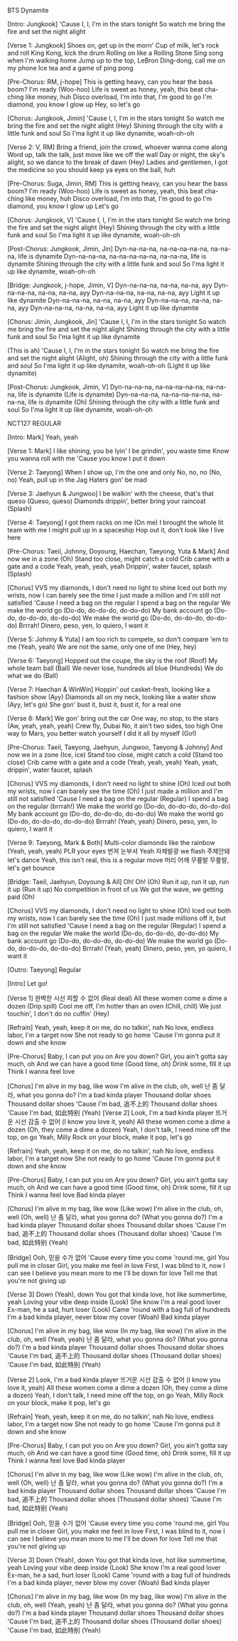 BTS Dynamite

[Intro: Jungkook]
'Cause I, I, I'm in the stars tonight
So watch me bring the fire and set the night alight

[Verse 1: Jungkook]
Shoes on, get up in the morn'
Cup of milk, let's rock and roll
King Kong, kick the drum
Rolling on like a Rolling Stone
Sing song when I'm walking home
Jump up to the top, LeBron
Ding-dong, call me on my phone
Ice tea and a game of ping pong

[Pre-Chorus: RM, j-hope]
This is getting heavy, can you hear the bass boom? I'm ready (Woo-hoo)
Life is sweet as honey, yeah, this beat cha-ching like money, huh
Disco overload, I'm into that, I'm good to go
I'm diamond, you know I glow up
Hey, so let's go

[Chorus: Jungkook, Jimin]
'Cause I, I, I'm in the stars tonight
So watch me bring the fire and set the night alight (Hey)
Shining through the city with a little funk and soul
So I'ma light it up like dynamite, woah-oh-oh


[Verse 2: V, RM]
Bring a friend, join the crowd, whoever wanna come along
Word up, talk the talk, just move like we off the wall
Day or night, the sky's alight, so we dance to the break of dawn (Hey)
Ladies and gentlemen, I got the medicine so you should keep ya eyes on the ball, huh

[Pre-Chorus: Suga, Jimin, RM]
This is getting heavy, can you hear the bass boom? I'm ready (Woo-hoo)
Life is sweet as honey, yeah, this beat cha-ching like money, huh
Disco overload, I'm into that, I'm good to go
I'm diamond, you know I glow up
Let's go

[Chorus: Jungkook, V]
'Cause I, I, I'm in the stars tonight
So watch me bring the fire and set the night alight (Hey)
Shining through the city with a little funk and soul
So I'ma light it up like dynamite, woah-oh-oh

[Post-Chorus: Jungkook, Jimin, Jin]
Dyn-na-na-na, na-na-na-na-na, na-na-na, life is dynamite
Dyn-na-na-na, na-na-na-na-na, na-na-na, life is dynamite
Shining through the city with a little funk and soul
So I'ma light it up like dynamite, woah-oh-oh

[Bridge: Jungkook, j-hope, Jimin, V]
Dyn-na-na-na, na-na, na-na, ayy
Dyn-na-na-na, na-na, na-na, ayy
Dyn-na-na-na, na-na, na-na, ayy
Light it up like dynamite
Dyn-na-na-na, na-na, na-na, ayy
Dyn-na-na-na, na-na, na-na, ayy
Dyn-na-na-na, na-na, na-na, ayy
Light it up like dynamite


[Chorus: Jimin, Jungkook, Jin]
'Cause I, I, I'm in the stars tonight
So watch me bring the fire and set the night alight
Shining through the city with a little funk and soul
So I'ma light it up like dynamite

(This is ah) 'Cause I, I, I'm in the stars tonight
So watch me bring the fire and set the night alight (Alight, oh)
Shining through the city with a little funk and soul
So I'ma light it up like dynamite, woah-oh-oh (Light it up like dynamite)

[Post-Chorus: Jungkook, Jimin, V]
Dyn-na-na-na, na-na-na-na-na, na-na-na, life is dynamite (Life is dynamite)
Dyn-na-na-na, na-na-na-na-na, na-na-na, life is dynamite (Oh)
Shining through the city with a little funk and soul
So I'ma light it up like dynamite, woah-oh-oh


NCT127 REGULAR 

[Intro: Mark]
Yeah, yeah

[Verse 1: Mark]
I like shining, you be lyin'
I be grindin', you waste time
Know you wanna roll with me
'Cause you know I put it down

[Verse 2: Taeyong]
When I show up, I'm the one and only
No, no, no (No, no)
Yeah, pull up in the Jag
Haters gon' be mad

[Verse 3: Jaehyun & Jungwoo]
I be walkin' with the cheese, that's that queso (Queso, queso)
Diamonds drippin', better bring your raincoat (Splash)

[Verse 4: Taeyong]
I got them racks on me (On me)
I brought the whole lit team with me
I might pull up in a spaceship
Hop out it, don't look like I live here

[Pre-Chorus: Taeil, Johnny, Doyoung, Haechan, Taeyong, Yuta & Mark]
And now we in a zone (Oh)
Stand too close, might catch a cold
Crib came with a gate and a code
Yeah, yeah, yeah, yeah
Drippin', water faucet, splash (Splash)


[Chorus]
VVS my diamonds, I don't need no light to shine
Iced out both my wrists, now I can barely see the time
I just made a million and I'm still not satisfied
'Cause I need a bag on the regular
I spend a bag on the regular
We make the world go (Do-do, do-do-do, do-do-do)
My bank account go (Do-do, do-do-do, do-do-do)
We make the world go (Do-do, do-do-do, do-do-do)
Brrrah!
Dinero, peso, yen, lo quiero, I want it

[Verse 5: Johnny & Yuta]
I am too rich to compete, so don't compare 'em to me (Yeah, yeah)
We are not the same, only one of me (Hey, hey)

[Verse 6: Taeyong]
Hopped out the coupe, the sky is the roof (Roof)
My whole team ball (Ball)
We never lose, hundreds all blue (Hundreds)
We do what we do (Ball)

[Verse 7: Haechan & WinWin]
Hoppin' out casket-fresh, looking like a fashion show (Ayy)
Diamonds all on my neck, looking like a water show (Ayy, let's go)
She gon' bust it, bust it, bust it, for a real one


[Verse 8: Mark]
We gon' bring out the car
One way, no stop, to the stars (Aw, yeah, yeah, yeah)
Crew fly, Dubai
No, it ain't two sides, too high
One way to Mars, you better watch yourself
I did it all by myself (Go!)

[Pre-Chorus: Taeil, Taeyong, Jaehyun, Jungwoo, Taeyong & Johnny]
And now we in a zone (Ice, ice)
Stand too close, might catch a cold (Stand too close)
Crib came with a gate and a code (Yeah, yeah, yeah)
Yeah, yeah, drippin', water faucet, splash

[Chorus]
VVS my diamonds, I don't need no light to shine (Oh)
Iced out both my wrists, now I can barely see the time (Oh)
I just made a million and I'm still not satisfied
'Cause I need a bag on the regular (Regular)
I spend a bag on the regular (brrrah!)
We make the world go (Do-do, do-do-do, do-do-do)
My bank account go (Do-do, do-do-do, do-do-do)
We make the world go (Do-do, do-do-do, do-do-do)
Brrrah! (Yeah, yeah)
Dinero, peso, yen, lo quiero, I want it


[Verse 9: Taeyong, Mark & Both]
Multi-color diamonds like the rainbow (Yeah, yeah, yeah)
PLR your eyes 번져 눈부셔
Yeah 자체발광 we flash 주체안돼 let's dance
Yeah, this isn't real, this is a regular move
머리 어깨 무릎발 무릎발, let's get bounce

[Bridge: Taeil, Jaehyun, Doyoung & All]
Oh!
Oh! (Oh)
Run it up, run it up, run it up (Run it up)
No competition in front of us
We got the wave, we getting paid (Oh)

[Chorus]
VVS my diamonds, I don't need no light to shine (Oh)
Iced out both my wrists, now I can barely see the time (Oh)
I just made millions off it, but I'm still not satisfied
'Cause I need a bag on the regular (Regular)
I spend a bag on the regular
We make the world (Do-do, do-do-do, do-do-do)
My bank account go (Do-do, do-do-do, do-do-do)
We make the world go (Do-do, do-do-do, do-do-do)
Brrrah! (Yeah, yeah)
Dinero, peso, yen, yo quiero, I want it

[Outro: Taeyong]
Regular

[Intro]
Let go!

[Verse 1]
완벽한 시선 피할 수 없어 (Real deal)
All these women come a dime a dozen (Drip spill)
Cool me off, I'm hotter than an oven (Chill, chill)
We just touchin', I don't do no cuffin' (Hey)

[Refrain]
Yeah, yeah, keep it on me, do no talkin', nah
No love, endless labor, I'm a target now
She not ready to go home
'Cause I'm gonna put it down and she know

[Pre-Chorus]
Baby, I can put you on
Are you down?
Girl, you ain't gotta say much, oh
And we can have a good time (Good time, oh)
Drink some, fill it up
Think I wanna feel love

[Chorus]
I'm alive in my bag, like wow
I'm alive in the club, oh, well
난 좀 달라, what you gonna do?
I'm a bad kinda player
Thousand dollar shoes
Thousand dollar shoes
'Cause I'm bad, 追不上的
Thousand dollar shoes
'Cause I'm bad, 如此特别 (Yeah)
[Verse 2]
Look, I'm a bad kinda player
뜨거운 시선 감출 수 없어 (I know you love it, yeah)
All these women come a dime a dozen (Oh, they come a dime a dozen)
Yeah, I don't talk, I need mine off the top, on go
Yeah, Milly Rock on your block, make it pop, let's go

[Refrain]
Yeah, yeah, keep it on me, do no talkin', nah
No love, endless labor, I'm a target now
She not ready to go home
'Cause I'm gonna put it down and she know

[Pre-Chorus]
Baby, I can put you on
Are you down?
Girl, you ain't gotta say much, oh
And we can have a good time (Good time, oh)
Drink some, fill it up
Think I wanna feel love
Bad kinda player

[Chorus]
I'm alive in my bag, like wow (Like wow)
I'm alive in the club, oh, well (Oh, well)
난 좀 달라, what you gonna do? (What you gonna do?)
I'm a bad kinda player
Thousand dollar shoes
Thousand dollar shoes
'Cause I'm bad, 追不上的
Thousand dollar shoes (Thousand dollar shoes)
'Cause I'm bad, 如此特别 (Yeah)

[Bridge]
Ooh, 믿을 수가 없어
'Cause every time you come 'round me, girl
You pull me in closer
Girl, you make me feel in love
First, I was blind to it, now I can see
I believe you mean more to me
I'll be down for love
Tell me that you're not giving up

[Verse 3]
Down (Yeah), down
You got that kinda love, hot like summertime, yeah
Loving your vibe deep inside (Look)
She know I'm a real good lover
Ex-man, he a sad, hurt loser (Look)
Came 'round with a bag full of hundreds
I'm a bad kinda player, never blow my cover (Woah)
Bad kinda player

[Chorus]
I'm alive in my bag, like wow (In my bag, like wow)
I'm alive in the club, oh, well (Yeah, yeah)
난 좀 달라, what you gonna do? (What you gonna do?)
I'm a bad kinda player
Thousand dollar shoes
Thousand dollar shoes
'Cause I'm bad, 追不上的
Thousand dollar shoes (Thousand dollar shoes)
'Cause I'm bad, 如此特别 (Yeah)

  [Verse 2]
Look, I'm a bad kinda player
뜨거운 시선 감출 수 없어 (I know you love it, yeah)
All these women come a dime a dozen (Oh, they come a dime a dozen)
Yeah, I don't talk, I need mine off the top, on go
Yeah, Milly Rock on your block, make it pop, let's go

[Refrain]
Yeah, yeah, keep it on me, do no talkin', nah
No love, endless labor, I'm a target now
She not ready to go home
'Cause I'm gonna put it down and she know

[Pre-Chorus]
Baby, I can put you on
Are you down?
Girl, you ain't gotta say much, oh
And we can have a good time (Good time, oh)
Drink some, fill it up
Think I wanna feel love
Bad kinda player

[Chorus]
I'm alive in my bag, like wow (Like wow)
I'm alive in the club, oh, well (Oh, well)
난 좀 달라, what you gonna do? (What you gonna do?)
I'm a bad kinda player
Thousand dollar shoes
Thousand dollar shoes
'Cause I'm bad, 追不上的
Thousand dollar shoes (Thousand dollar shoes)
'Cause I'm bad, 如此特别 (Yeah)

[Bridge]
Ooh, 믿을 수가 없어
'Cause every time you come 'round me, girl
You pull me in closer
Girl, you make me feel in love
First, I was blind to it, now I can see
I believe you mean more to me
I'll be down for love
Tell me that you're not giving up

[Verse 3]
Down (Yeah), down
You got that kinda love, hot like summertime, yeah
Loving your vibe deep inside (Look)
She know I'm a real good lover
Ex-man, he a sad, hurt loser (Look)
Came 'round with a bag full of hundreds
I'm a bad kinda player, never blow my cover (Woah)
Bad kinda player

[Chorus]
I'm alive in my bag, like wow (In my bag, like wow)
I'm alive in the club, oh, well (Yeah, yeah)
난 좀 달라, what you gonna do? (What you gonna do?)
I'm a bad kinda player
Thousand dollar shoes
Thousand dollar shoes
'Cause I'm bad, 追不上的
Thousand dollar shoes (Thousand dollar shoes)
'Cause I'm bad, 如此特别 (Yeah)
